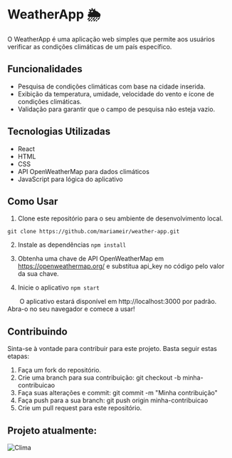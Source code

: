 # WeatherApp 🌦️

O WeatherApp é uma aplicação web simples que permite aos usuários verificar as condições climáticas de um país específico.

## Funcionalidades

- Pesquisa de condições climáticas com base na cidade inserida.
- Exibição da temperatura, umidade, velocidade do vento e ícone de condições climáticas.
- Validação para garantir que o campo de pesquisa não esteja vazio.

## Tecnologias Utilizadas

- React
- HTML
- CSS
- API OpenWeatherMap para dados climáticos
- JavaScript para lógica do aplicativo

## Como Usar

1. Clone este repositório para o seu ambiente de desenvolvimento local.

`git clone https://github.com/mariameir/weather-app.git 
`

2. Instale as dependências
`npm install
`

3. Obtenha uma chave de API OpenWeatherMap em https://openweathermap.org/ e substitua api_key no código pelo valor da sua chave.

4. Inicie o aplicativo
`npm start
`

 &nbsp;&nbsp;&nbsp;&nbsp;&nbsp;&nbsp; O aplicativo estará disponível em http://localhost:3000 por padrão. Abra-o no seu navegador e comece a usar!

## Contribuindo
Sinta-se à vontade para contribuir para este projeto. Basta seguir estas etapas:

1. Faça um fork do repositório.
2. Crie uma branch para sua contribuição: git checkout -b minha-contribuicao
3. Faça suas alterações e commit: git commit -m "Minha contribuição"
4. Faça push para a sua branch: git push origin minha-contribuicao
5. Crie um pull request para este repositório.
## Projeto atualmente:

![Clima](https://github.com/mariameir/weather-app-REACT/assets/52001215/72528c92-093f-4c52-82ea-8340649c6174)
